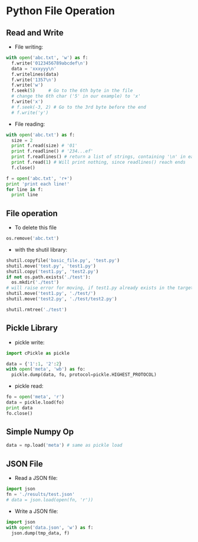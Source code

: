 # Python File Operation

## Read and Write
- File writing:
```python
with open('abc.txt', 'w') as f:
  f.write('0123456789abcdef\n')
  data = 'xxxyyy\n'
  f.writelines(data)
  f.write('1357\n')
  f.write('w')
  f.seek(5)     # Go to the 6th byte in the file
  # change the 6th char ('5' in our example) to 'x'
  f.write('x')
  # f.seek(-3, 2) # Go to the 3rd byte before the end
  # f.write('y')
```
- File reading:
```python
with open('abc.txt') as f:
  size = 2
  print f.read(size) # '01'
  print f.readline() # '234...ef'
  print f.readlines() # return a list of strings, containing '\n' in each element
  print f.read(1) # Will print nothing, since readlines() reach ends
  f.close()

f = open('abc.txt', 'r+')
print 'print each line!'
for line in f:
  print line
```

## File operation
- To delete this file
```python
os.remove('abc.txt')
```
- with the shutil library:
```python
shutil.copyfile('basic_file.py', 'test.py')
shutil.move('test.py', 'test1.py')
shutil.copy('test1.py', 'test2.py')
if not os.path.exists('./test'):
  os.mkdir('./test')
# will raise error for moving, if test1.py already exists in the target folder
shutil.move('test1.py', './test/')
shutil.move('test2.py', './test/test2.py')

shutil.rmtree('./test')
```

## Pickle Library
- pickle write:
```python
import cPickle as pickle

data = {'1':1, '2':2}
with open('meta', 'wb') as fo:
  pickle.dump(data, fo, protocol=pickle.HIGHEST_PROTOCOL)
```
- pickle read:
```python
fo = open('meta', 'r')
data = pickle.load(fo)
print data
fo.close()
```

## Simple Numpy Op
```python
data = np.load('meta') # same as pickle load
```

## JSON File
- Read a JSON file:
```python
import json
fn = './results/test.json'
# data = json.load(open(fn, 'r'))
```
- Write a JSON file:
```python
import json
with open('data.json', 'w') as f:
  json.dump(tmp_data, f)
```